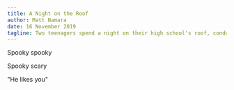 ```yaml
---
title: A Night on the Roof
author: Matt Namara
date: 16 November 2019
tagline: Two teenagers spend a night on their high school's roof, conducting an experiment. But they have no idea what forces they're dealing with.
---
```

Spooky spooky


Spooky scary


"He likes you"
